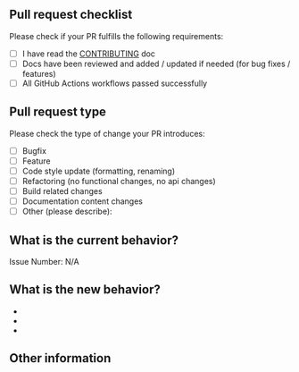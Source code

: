 <!-- Please refer to our contributing documentation for any questions on submitting a pull request -->

## Pull request checklist

Please check if your PR fulfills the following requirements:
- [ ] I have read the [CONTRIBUTING](https://github.com/hbollon/IGopher/blob/master/CONTRIBUTING.md) doc
- [ ] Docs have been reviewed and added / updated if needed (for bug fixes / features)
- [ ] All GitHub Actions workflows passed successfully

## Pull request type

<!-- Please do not submit updates to dependencies unless it fixes an issue. --> 

<!-- Please try to limit your pull request to one type, submit multiple pull requests if needed. --> 

Please check the type of change your PR introduces:
- [ ] Bugfix
- [ ] Feature
- [ ] Code style update (formatting, renaming)
- [ ] Refactoring (no functional changes, no api changes)
- [ ] Build related changes
- [ ] Documentation content changes
- [ ] Other (please describe): 

## What is the current behavior?
<!-- Please describe the current behavior that you are modifying, or link to a relevant issue. -->

Issue Number: N/A

## What is the new behavior?
<!-- Please describe the behavior or changes that are being added by this PR. -->

-
-
-

## Other information

<!-- Any other information that is important to this PR such as screenshots of how the component looks before and after the change. -->